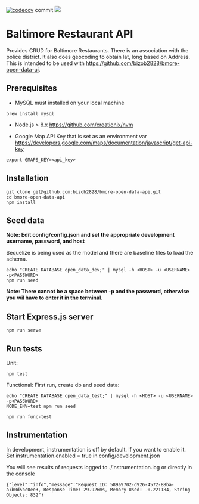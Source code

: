[![codecov](https://codecov.io/gh/bizob2828/bmore-open-data-api/branch/master/graph/badge.svg)](https://codecov.io/gh/bizob2828/bmore-open-data-api)
commit
![](https://github.com/bizob2828/bmore-open-data-api/workflows/CI/badge.svg)

# Baltimore Restaurant API
Provides CRUD for Baltimore Restaurants.  There is an association with the police district.  It also does geocoding to obtain lat, long based on Address.  This is intended to be used with https://github.com/bizob2828/bmore-open-data-ui.

## Prerequisites
* MySQL must installed on your local machine

```
brew install mysql
```

* Node.js > 8.x
https://github.com/creationix/nvm

* Google Map API Key that is set as an environment var
https://developers.google.com/maps/documentation/javascript/get-api-key
```
export GMAPS_KEY=<api_key>
```

## Installation

```
git clone git@github.com:bizob2828/bmore-open-data-api.git
cd bmore-open-data-api
npm install
```

## Seed data
**Note: Edit config/config.json and set the appropriate development username, password, and host**

Sequelize is being used as the model and there are baseline files to load the schema.

```
echo "CREATE DATABASE open_data_dev;" | mysql -h <HOST> -u <USERNAME> -p<PASSWORD>
npm run seed
```

**Note: There cannot be a space between -p and the password, otherwise you wil have to enter it in the terminal.**

## Start Express.js server
```
npm run serve
```

## Run tests
Unit:
```
npm test
```

Functional:
First run, create db and seed data:
```
echo "CREATE DATABASE open_data_test;" | mysql -h <HOST> -u <USERNAME> -p<PASSWORD>
NODE_ENV=test npm run seed
```

```
npm run func-test
```

## Instrumentation
In development, instrumentation is off by default.  If you want to enable it. Set instrumentation.enabled = true in config/development.json

You will see results of requests logged to ./instrumentation.log or directly in the console

```
{"level":"info","message":"Request ID: 589a9702-d926-4572-88ba-a7b0d5bc0ee3, Response Time: 29.926ms, Memory Used: -0.221184, String Objects: 832"}
```
